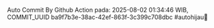 Auto Commit By Github Action pada: 2025-08-02 01:34:46 WIB, COMMIT_UUID ba9f7b3e-38ac-42ef-863f-3c399c708dbc #autohijau🗿
